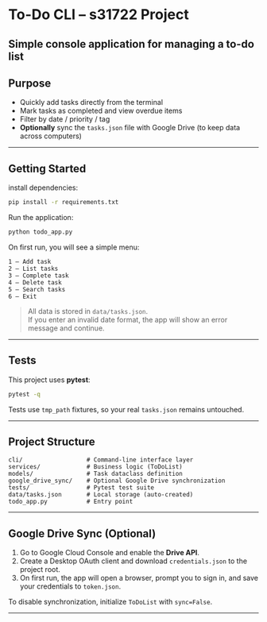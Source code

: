 # To-Do CLI – s31722 Project

Simple console application for managing a to-do list
---

## Purpose

* Quickly add tasks directly from the terminal  
* Mark tasks as completed and view overdue items  
* Filter by date / priority / tag  
* **Optionally** sync the `tasks.json` file with Google Drive (to keep data across computers)

---

## Getting Started

install dependencies:

```bash
pip install -r requirements.txt
```

Run the application:

```bash
python todo_app.py
```

On first run, you will see a simple menu:

```
1 – Add task
2 – List tasks
3 – Complete task
4 – Delete task
5 – Search tasks
6 – Exit
```

> All data is stored in `data/tasks.json`.  
> If you enter an invalid date format, the app will show an error message and continue.

---

## Tests

This project uses **pytest**:

```bash
pytest -q
```

Tests use `tmp_path` fixtures, so your real `tasks.json` remains untouched.

---

## Project Structure

```
cli/                  # Command-line interface layer
services/             # Business logic (ToDoList)
models/               # Task dataclass definition
google_drive_sync/    # Optional Google Drive synchronization
tests/                # Pytest test suite
data/tasks.json       # Local storage (auto-created)
todo_app.py           # Entry point
```

---

## Google Drive Sync (Optional)

1. Go to Google Cloud Console and enable the **Drive API**.  
2. Create a Desktop OAuth client and download `credentials.json` to the project root.  
3. On first run, the app will open a browser, prompt you to sign in, and save your credentials to `token.json`.

To disable synchronization, initialize `ToDoList` with `sync=False`.

---